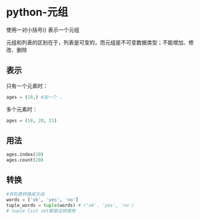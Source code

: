# python-元组

使用一对小括号() 表示一个元组

元组和列表的区别在于，列表是可变的，而元组是不可变数据类型；不能增加、修改、删除

## 表示

只有一个元素时：

```python
ages = (18,) #加一个 ，
```

多个元素时：

```python
ages = (18, 20, 21)
```

## 用法

```python
ages.index(20)
ages.count(20)
```

## 转换

```python
#将列表转换成元组
words = ['ok', 'yes', 'no']
tuple_words = tuple(words) # ('ok', 'yes', 'no')
# tuple list set都是这样使用 
```

